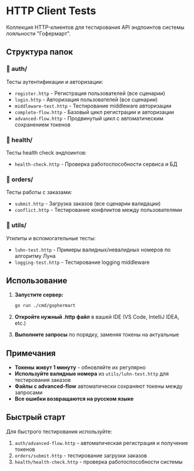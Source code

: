 # HTTP Client Tests

Коллекция HTTP-клиентов для тестирования API эндпоинтов системы лояльности "Гофермарт".

## Структура папок

### 📁 auth/
Тесты аутентификации и авторизации:
- `register.http` - Регистрация пользователей (все сценарии)
- `login.http` - Авторизация пользователей (все сценарии)
- `middleware-test.http` - Тестирование middleware авторизации
- `complete-flow.http` - Базовый цикл регистрации и авторизации
- `advanced-flow.http` - Продвинутый цикл с автоматическим сохранением токенов

### 📁 health/
Тесты health check эндпоинтов:
- `health-check.http` - Проверка работоспособности сервиса и БД

### 📁 orders/
Тесты работы с заказами:
- `submit.http` - Загрузка заказов (все сценарии валидации)
- `conflict.http` - Тестирование конфликтов между пользователями

### 📁 utils/
Утилиты и вспомогательные тесты:
- `luhn-test.http` - Примеры валидных/невалидных номеров по алгоритму Луна
- `logging-test.http` - Тестирование logging middleware

## Использование

1. **Запустите сервер:**
   ```bash
   go run ./cmd/gophermart
   ```

2. **Откройте нужный .http файл** в вашей IDE (VS Code, IntelliJ IDEA, etc.)

3. **Выполните запросы** по порядку, заменяя токены на актуальные

## Примечания

- **Токены живут 1 минуту** - обновляйте их регулярно
- **Используйте валидные номера** из `utils/luhn-test.http` для тестирования заказов
- **Файлы с advanced-flow** автоматически сохраняют токены между запросами
- **Все ошибки возвращаются на русском языке**

## Быстрый старт

Для быстрого тестирования используйте:
1. `auth/advanced-flow.http` - автоматическая регистрация и получение токенов
2. `orders/submit.http` - тестирование загрузки заказов
3. `health/health-check.http` - проверка работоспособности системы